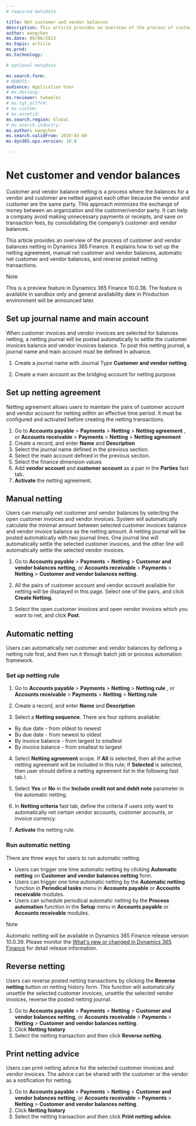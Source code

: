 ```yaml
---
# required metadata

title: Net customer and vendor balances 
description: This article provides an overview of the process of customer and vendor balances netting in Dynamics 365 Finance. It explains how to set up the netting agreement, manual net customer and vendor balances, automatic net customer and vendor balances, and reverse posted netting transactions.
author: wangchen
ms.date: 09/06/2023
ms.topic: article
ms.prod: 
ms.technology: 

# optional metadata

ms.search.form: 
# ROBOTS: 
audience: Application User
# ms.devlang: 
ms.reviewer: twheeloc
# ms.tgt_pltfrm: 
# ms.custom: 
# ms.assetid: 
ms.search.region: Global
# ms.search.industry: 
ms.author: wangchen
ms.search.validFrom: 2019-03-08
ms.dyn365.ops.version: 10.0

---
```

# Net customer and vendor balances



Customer and vendor balance netting is a process where the balances for a vendor and customer are netted against each other because the vendor and customer are the same party. This approach minimizes the exchange of money between an organization and the customer/vendor party. It can help a company avoid making unnecessary payments or receipts, and save on transaction fees, by consolidating the company’s customer and vendor balances.

This article provides an overview of the process of customer and vendor balances netting in Dynamics 365 Finance. It explains how to set up the netting agreement, manual net customer and vendor balances, automatic net customer and vendor balances, and reverse posted netting transactions.

> [!NOTE]
> This is a preview feature in Dynamics 365 Finance 10.0.38. The feature is available in sandbox only and general availability date in Production environment will be announced later.

## Set up journal name and main account

When customer invoices and vendor invoices are selected for balances netting, a netting journal will be posted automatically to settle the customer invoices balance and vendor invoices balance. To post this netting journal, a journal name and main account must be defined in advance.

1. Create a journal name with Journal Type **Customer and vendor netting**.

2. Create a main account as the bridging account for netting purpose.

## Set up netting agreement

Netting agreement allows users to maintain the pairs of customer account and vendor account for netting within an effective time period. It must be configured and activated before creating the netting transactions. 

1. Go to **Accounts payable** > **Payments** > **Netting** > **Netting agreement** , or **Accounts receivable** > **Payments** > **Netting** > **Netting agreement**
2. Create a record, and enter **Name** and **Description**
3. Select the journal name defined in the previous section.
4. Select the main account defined in the previous section.
5. Select the finance dimension values
6. Add **vendor account** and **customer account** as a pair in the **Parties** fast tab.
7. **Activate** the netting agreement.



## Manual netting

Users can manually net customer and vendor balances by selecting the open customer invoices and vendor invoices. System will automatically calculate the minimal amount between selected customer invoices balance and vendor invoice balance as the netting amount. A netting journal will be posted automatically with two journal lines. One journal line will automatically settle the selected customer invoices, and the other line will automatically settle the selected vendor invoices.

1. Go to **Accounts payable** > **Payments** > **Netting** > **Customer and vendor balances netting**, or **Accounts receivable** > **Payments** > **Netting** > **Customer and vendor balances netting**.

2. All the pairs of customer account and vendor account available for netting will be displayed in this page. Select one of the pairs, and click **Create Netting**.

3. Select the open customer invoices and open vendor invoices which you want to net, and click **Post**.

   

## Automatic netting

Users can automatically net customer and vendor balances by defining a netting rule first, and then run it through batch job or process automation framework.

### Set up netting rule

1. Go to **Accounts payable** > **Payments** > **Netting** > **Netting rule** , or **Accounts receivable** > **Payments** > **Netting** > **Netting rule**

2. Create a record, and enter **Name** and **Description**

3. Select a **Netting sequence**. There are four options available:

- By due date - from oldest to newest
- Bu due date - from newest to oldest
- By invoice balance - from largest to smallest
- By invoice balance - from smallest to largest

4. Select **Netting agreement** scope. If **All** is selected, then all the active netting agreement will be included in this rule; If **Selected** is selected, then user should define a netting agreement list in the following fast tab.\

5. Select **Yes** or **No** in the **Include credit not and debit note** parameter in the automatic netting.

6. In **Netting criteria** fast tab, define the criteria if users only want to automatically net certain vendor accounts, customer accounts, or invoice currency.

7. **Activate** the netting rule.

### Run automatic netting

There are three ways for users to run automatic netting.

- Users can trigger one time automatic netting by clicking **Automatic netting** on **Customer and vendor balances netting** form.
- Users can trigger one time automatic netting by the **Automatic netting** function in **Periodical tasks** menu in **Accounts payable** or **Accounts receivable** modules.
- Users can schedule periodical automatic netting by the **Process automation** function in the **Setup** menu in **Accounts payable** or **Accounts receivable** modules.

> [!NOTE]
> Automatic netting  will be available in Dynamics 365 Finance release version 10.0.39. Please monitor the [What's new or changed in Dynamics 365 Finance](https://learn.microsoft.com/en-us/dynamics365/finance/get-started/whats-new-home-page) for detail release information.

## Reverse netting

Users can reverse posted netting transactions by clicking the **Reverse netting** button on netting history form. This function will automatically unsettle the selected customer invoices, unsettle the selected vendor invoices, reverse the posted netting journal.

1. Go to **Accounts payable** > **Payments** > **Netting** > **Customer and vendor balances netting**, or **Accounts receivable** > **Payments** > **Netting** > **Customer and vendor balances netting**.
2. Click **Netting history**
3. Select the netting transaction and then click **Reverse netting**.



## Print netting advice

Users can print netting advice for the selected customer invoices and vendor invoices. The advice can be shared with the customer or the vendor as a notification for netting.

1. Go to **Accounts payable** > **Payments** > **Netting** > **Customer and vendor balances netting**, or **Accounts receivable** > **Payments** > **Netting** > **Customer and vendor balances netting**.
2. Click **Netting history**
3. Select the netting transaction and then click **Print netting advice**.